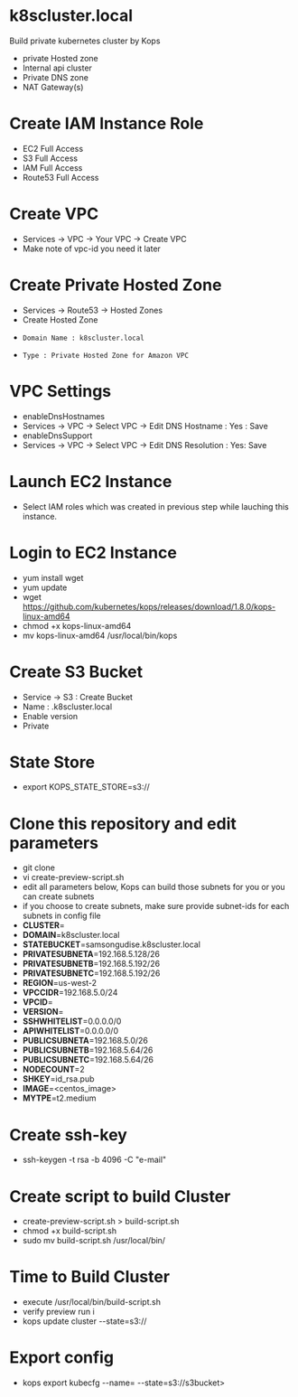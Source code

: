 # k8scluster.local
Build private kubernetes cluster by Kops
* private Hosted zone
* Internal api cluster 
* Private DNS zone 
* NAT Gateway(s)

# Create  IAM Instance  Role
* EC2 Full Access
* S3 Full Access
* IAM  Full Access 
* Route53 Full Access

#  Create VPC
* Services -> VPC ->  Your VPC -> Create VPC
*  Make note of vpc-id  you need it later

# Create Private Hosted Zone
* Services ->  Route53 -> Hosted Zones
* Create Hosted Zone 
*     Domain Name : k8scluster.local
*     Type : Private Hosted Zone for Amazon VPC
#  VPC Settings 
* enableDnsHostnames
*   Services -> VPC -> Select VPC -> Edit DNS Hostname : Yes : Save
* enableDnsSupport
*   Services -> VPC -> Select VPC -> Edit DNS Resolution : Yes: Save
#  Launch EC2 Instance 
*  Select IAM roles which was created in previous step while lauching this instance. 
#  Login to EC2 Instance 
* yum install wget 
* yum update 
* wget https://github.com/kubernetes/kops/releases/download/1.8.0/kops-linux-amd64
* chmod +x kops-linux-amd64
* mv kops-linux-amd64 /usr/local/bin/kops
# Create S3 Bucket 
* Service -> S3 : Create Bucket 
*  Name : <clustername>.k8scluster.local 
*  Enable version 
*  Private 
# State Store 
* export KOPS_STATE_STORE=s3://<your s3 bucket>
# Clone this repository and edit parameters 
* git clone  <this repository> 
* vi create-preview-script.sh 
*  edit  all parameters below,  Kops can build those subnets for you or you can create subnets 
*  if you choose to create subnets, make sure provide subnet-ids for each  subnets in config file 
* __CLUSTER__=
* __DOMAIN__=k8scluster.local
* __STATEBUCKET__=samsongudise.k8scluster.local
* __PRIVATESUBNETA__=192.168.5.128/26
* __PRIVATESUBNETB__=192.168.5.192/26
* __PRIVATESUBNETC__=192.168.5.192/26
* __REGION__=us-west-2
* __VPCCIDR__=192.168.5.0/24
* __VPCID__=
* __VERSION__=
* __SSHWHITELIST__=0.0.0.0/0
* __APIWHITELIST__=0.0.0.0/0
* __PUBLICSUBNETA__=192.168.5.0/26
* __PUBLICSUBNETB__=192.168.5.64/26
* __PUBLICSUBNETC__=192.168.5.64/26
* __NODECOUNT__=2
*  __SHKEY__=id_rsa.pub
* __IMAGE__=<centos_image>
* __MYTPE__=t2.medium
# Create ssh-key
* ssh-keygen -t rsa -b 4096 -C "e-mail"
# Create script to build Cluster
*  create-preview-script.sh >  build-script.sh
*  chmod +x build-script.sh
*  sudo mv build-script.sh /usr/local/bin/
# Time to Build Cluster 
* execute  /usr/local/bin/build-script.sh
* verify preview run i
* kops update cluster <clustername> --state=s3://<s3bucket>
# Export config 
* kops export kubecfg --name=<cluster> --state=s3://s3bucket> 
